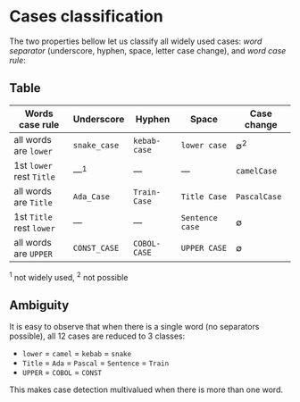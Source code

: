 # Cases classification

The two properties bellow let us classify all widely used cases: *word separator* (underscore, hyphen, space, letter case change), and *word case rule*:

## Table

| Words case rule          | Underscore    | Hyphen       | Space           | Case change   |
|--------------------------|---------------|--------------|-----------------|---------------|
| all words are `lower`    | `snake_case`  | `kebab-case` | `lower case`    | ∅<sup>2</sup> |
| 1st `lower` rest `Title` | —<sup>1</sup> | —            | —               | `camelCase`   |
| all words are `Title`    | `Ada_Case`    | `Train-Case` | `Title Case`    | `PascalCase`  |
| 1st `Title` rest `lower` | —             | —            | `Sentence case` | ∅             |
| all words are `UPPER`    | `CONST_CASE`  | `COBOL-CASE` | `UPPER CASE`    | ∅             |

<sup>1</sup> not widely used, <sup>2</sup> not possible

## Ambiguity

It is easy to observe that when there is a single word (no separators possible), all 12 cases are reduced to 3 classes:

* `lower` = `camel` = `kebab` = `snake`
* `Title` = `Ada` = `Pascal` = `Sentence` = `Train`
* `UPPER` = `COBOL` = `CONST`

This makes case detection multivalued when there is more than one word.
